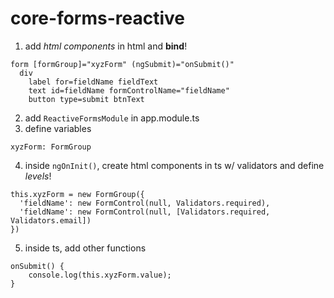 # core-forms-reactive

1. add _html components_ in html and **bind**!
```
form [formGroup]="xyzForm" (ngSubmit)="onSubmit()"
  div
    label for=fieldName fieldText
    text id=fieldName formControlName="fieldName"
    button type=submit btnText
```
2. add `ReactiveFormsModule` in app.module.ts
3. define variables
```
xyzForm: FormGroup
```
4. inside `ngOnInit()`, create html components in ts w/ validators
and define _levels_!
```
this.xyzForm = new FormGroup({
  'fieldName': new FormControl(null, Validators.required),
  'fieldName': new FormControl(null, [Validators.required, Validators.email])
})
```
5. inside ts, add other functions
```
onSubmit() {
    console.log(this.xyzForm.value);
}

```

